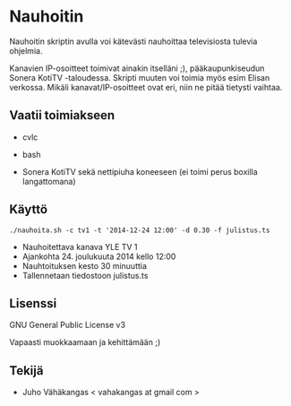 Nauhoitin
=========

Nauhoitin skriptin avulla voi kätevästi nauhoittaa televisiosta tulevia
ohjelmia.

Kanavien IP-osoitteet toimivat ainakin itselläni ;), pääkaupunkiseudun Sonera
KotiTV -taloudessa. Skripti muuten voi toimia myös esim Elisan verkossa.
Mikäli kanavat/IP-osoitteet ovat eri, niin ne pitää tietysti vaihtaa.

Vaatii toimiakseen
------------------

* cvlc
* bash

* Sonera KotiTV sekä nettipiuha koneeseen (ei toimi perus boxilla langattomana)

Käyttö
------
```
./nauhoita.sh -c tv1 -t '2014-12-24 12:00' -d 0.30 -f julistus.ts
```

* Nauhoitettava kanava YLE TV 1
* Ajankohta 24. joulukuuta 2014 kello 12:00
* Nauhtoituksen kesto 30 minuuttia
* Tallennetaan tiedostoon julistus.ts

Lisenssi
--------

GNU General Public License v3

Vapaasti muokkaamaan ja kehittämään ;)

Tekijä
------
* Juho Vähäkangas < vahakangas at gmail com >
